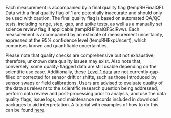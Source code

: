 Each measurement is accompanied by a final quality flag (tempRHFinalQF). Data with a final quality flag of 1 are potentially inaccurate and should only be used with caution. The final quality flag is based on automated QA/QC tests, including range, step, gap, and spike tests, as well as a manually set science review flag if applicable (tempRHFinalQFSciRvw). Each measurement is accompanied by an estimate of measurement uncertainty, expressed at the 95% confidence level (tempRHExpUncert), which comprises known and quantifiable uncertainties.

Please note that quality checks are comprehensive but not exhaustive; therefore, unknown data quality issues may exist. Also note that, conversely, some quality-flagged data are still usable depending on the scientific use case. Additionally, these [Level 1 data](https://www.neonscience.org/data-samples/data-management/data-processing) are not currently gap-filled or corrected for sensor drift or shifts, such as those introduced by sensor swaps or field calibrations. Users are advised to evaluate quality of the data as relevant to the scientific research question being addressed, perform data review and post-processing prior to analysis, and use the data quality flags, issue logs, and maintenance records included in download packages to aid interpretation. A tutorial with examples of how to do this can be found [here](https://www.neonscience.org/resources/learning-hub/tutorials/clean-neon-ais-data).
